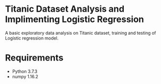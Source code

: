 # Titanic Dataset Analysis and Implimenting Logistic Regression
A basic exploratory data analysis on Titanic dataset, training and testing of Logistic regression model.

# Requirements
- Python 3.7.3
- numpy 1.16.2
